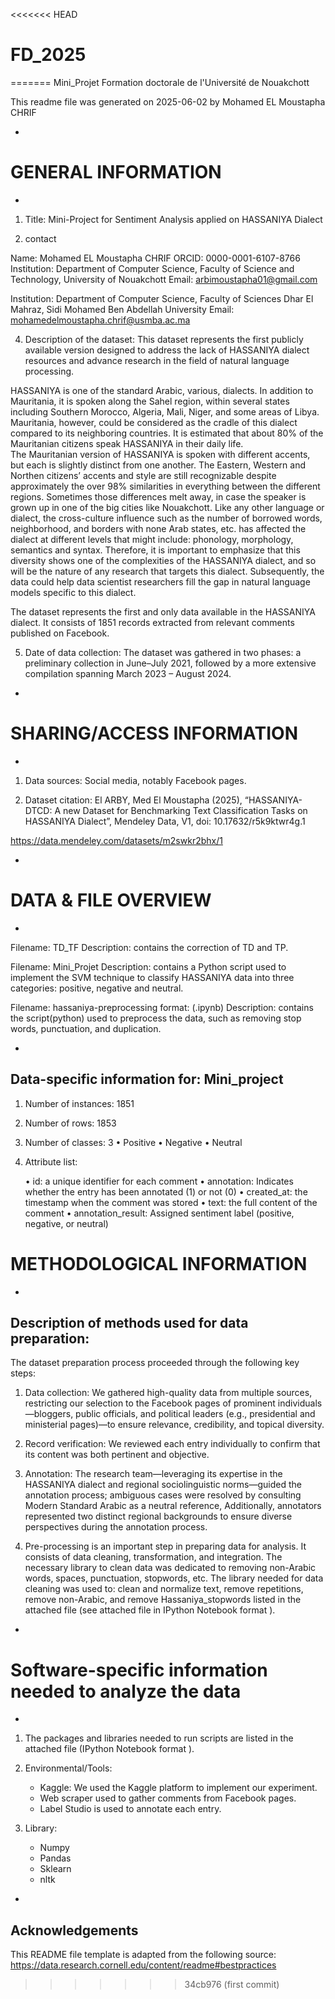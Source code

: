 <<<<<<< HEAD
# FD_2025
=======
Mini_Projet 
Formation doctorale de l'Université de Nouakchott




This readme file was generated on 2025-06-02 by Mohamed EL Moustapha CHRIF

-
#  GENERAL INFORMATION
-

1. Title:  Mini-Project for Sentiment Analysis applied on HASSANIYA Dialect 


2. contact

Name: Mohamed EL Moustapha CHRIF
ORCID: 0000-0001-6107-8766
Institution: Department of Computer Science, Faculty of Science and Technology, University of Nouakchott
Email: arbimoustapha01@gmail.com

Institution: Department of Computer Science, Faculty of Sciences Dhar El Mahraz, Sidi Mohamed Ben Abdellah University
Email: mohamedelmoustapha.chrif@usmba.ac.ma




 

4. Description of the dataset:
This dataset represents the first publicly available version designed to address the lack of HASSANIYA dialect resources and advance research in the field of natural language processing.

HASSANIYA is one of the standard Arabic, various, dialects. In addition to Mauritania, it is spoken along the Sahel region, within several states including Southern Morocco, Algeria, Mali, Niger, and some areas of Libya. Mauritania, however, could be considered as the cradle of this dialect compared to its neighboring countries. It is estimated that about 80% of the Mauritanian citizens speak HASSANIYA in their daily life.  
The Mauritanian version of HASSANIYA is spoken with different accents, but each is slightly distinct from one another. The Eastern, Western and Northen citizens’ accents and style are still recognizable despite approximately the over 98% similarities in everything between the different regions. Sometimes those differences melt away, in case the speaker is grown up in one of the big cities like Nouakchott.
 Like any other language or dialect, the cross-culture influence such as the number of borrowed words, neighborhood, and borders with none Arab states, etc. has affected the dialect at different levels that might include: phonology, morphology, semantics and syntax. Therefore, it is important to emphasize that this diversity shows one of the complexities of the HASSANIYA dialect, and so will be the nature of any research that targets this dialect. Subsequently, the data could help data scientist researchers fill the gap in natural language models specific to this dialect.

The dataset represents the first and only data available in the HASSANIYA dialect. It consists of 1851 records extracted from relevant comments published on Facebook.


5. Date of data collection: The dataset was gathered in two phases: a preliminary collection in June–July 2021, followed by a more extensive compilation spanning March 2023 – August 2024.


-
# SHARING/ACCESS INFORMATION
-


1. Data sources: Social media, notably Facebook pages.

2. Dataset citation: El ARBY, Med El Moustapha (2025), “HASSANIYA-DTCD: A new Dataset for Benchmarking Text Classification Tasks on HASSANIYA Dialect”, Mendeley Data, V1, doi: 10.17632/r5k9ktwr4g.1

https://data.mendeley.com/datasets/m2swkr2bhx/1



-
# DATA & FILE OVERVIEW
-

Filename: TD_TF
Description: contains the correction of TD and TP. 

Filename: Mini_Projet
Description: contains a Python script used to implement the SVM technique to classify HASSANIYA data into three categories: positive, negative and neutral.

Filename: hassaniya-preprocessing
format: (.ipynb)
Description: contains the script(python) used to preprocess the data, such as removing stop words, punctuation, and duplication.




-
Data-specific information for: Mini_project
-

1.  Number of instances: 1851

2.  Number of rows: 1853

4.  Number of classes: 3
	• Positive
	• Negative
	• Neutral

5.  Attribute list: 
	
	•  id: a unique identifier for each comment
	•  annotation: Indicates whether the entry has been annotated (1) or not (0)
	•  created_at: the timestamp when the comment was stored
	•  text: the full content of the comment
	•  annotation_result: Assigned sentiment label (positive, negative, or neutral)


# METHODOLOGICAL INFORMATION

-
Description of methods used for data preparation:
-

The dataset preparation process proceeded through the following key steps:

1. Data collection: We gathered high-quality data from multiple sources, restricting our selection to the Facebook pages of prominent individuals—bloggers, public officials, and political leaders (e.g., presidential and ministerial pages)—to ensure relevance, credibility, and topical diversity. 


2. Record verification: We reviewed each entry individually to confirm that its content was both pertinent and objective. 


3. Annotation: The research team—leveraging its expertise in the HASSANIYA dialect and regional sociolinguistic norms—guided the annotation process; ambiguous cases were resolved by consulting Modern Standard Arabic as a neutral reference, Additionally, annotators represented two distinct regional backgrounds to ensure diverse perspectives during the annotation process.


4.  Pre-processing is an important step in preparing data for analysis. It consists of data cleaning, transformation, and integration. The necessary library to clean data was dedicated to removing non-Arabic words, spaces, punctuation, stopwords, etc.
The library needed for data cleaning was used to: clean and normalize text, remove repetitions, remove non-Arabic, and remove Hassaniya_stopwords listed in the attached file (see attached file in IPython Notebook format ).


-
# Software-specific information needed to analyze the data
-



1. The packages and libraries needed to run scripts are listed in the attached file (IPython Notebook format ).


2. Environmental/Tools: 
	- Kaggle: We used the Kaggle platform to implement our experiment.  
	- Web scraper used to gather comments from Facebook pages.
	- Label Studio is used to annotate each entry.
2. Library: 
	- Numpy
	 - Pandas
	 - Sklearn
	 - nltk
	
 
-
Acknowledgements
-

This README file template is adapted from the following source: https://data.research.cornell.edu/content/readme#bestpractices
>>>>>>> 34cb976 (first commit)
